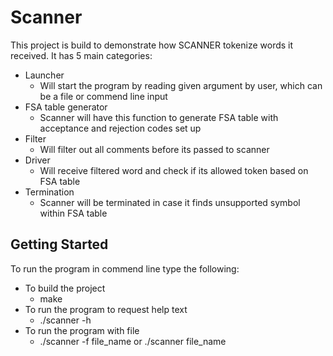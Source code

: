 # Scanner

This project is build to demonstrate how SCANNER tokenize words it received.
It has 5 main categories:
* Launcher
	* Will start the program by reading given argument by user, which can be a file or commend line input
* FSA table generator
	* Scanner will have this function to generate FSA table with acceptance and rejection codes set up
* Filter
	* Will filter out all comments before its passed to scanner
* Driver
	* Will receive filtered word and check if its allowed token based on FSA table
* Termination
	* Scanner will be terminated in case it finds unsupported symbol within FSA table

## Getting Started
To run the program in commend line type the following:
* To build the project
	* make
* To run the program to request help text
	* ./scanner -h
* To run the program with file
	* ./scanner -f file_name 
		or
	  ./scanner file_name
